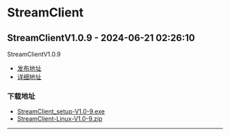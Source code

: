 # StreamClient
## StreamClientV1.0.9 - 2024-06-21 02:26:10
StreamClientV1.0.9
*  [发布地址](https://github.com/jadehh/StreamClient/releases/tag/V1.0.9)
*  [详细地址](https://github.com/jadehh/jadehh_file/releases/tag/StreamClientV1.0.9)
### 下载地址
* [StreamClient_setup-V1.0-9.exe](https://gh.ddlc.top/https://github.com/jadehh/jadehh_file/releases/download/StreamClientV1.0.9/StreamClient_setup-V1.0-9.exe)
* [StreamClient-Linux-V1.0-9.zip](https://gh.ddlc.top/https://github.com/jadehh/jadehh_file/releases/download/StreamClientV1.0.9/StreamClient-Linux-V1.0-9.zip)
----